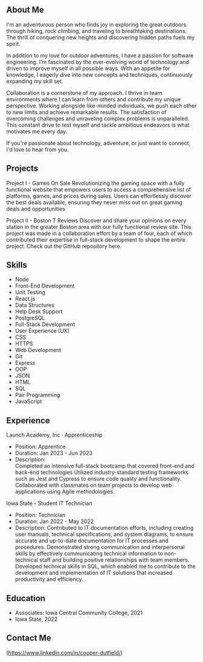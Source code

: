 ## About Me 
I'm an adventurous person who finds joy in exploring the great outdoors through hiking, rock climbing, and traveling to breathtaking destinations. The thrill of conquering new heights and discovering hidden paths fuels my spirit.

In addition to my love for outdoor adventures, I have a passion for software engineering. I'm fascinated by the ever-evolving world of technology and driven to improve myself in all possible ways. With an appetite for knowledge, I eagerly dive into new concepts and techniques, continuously expanding my skill set.

Collaboration is a cornerstone of my approach. I thrive in team environments where I can learn from others and contribute my unique perspective. Working alongside like-minded individuals, we push each other to new limits and achieve remarkable results. The satisfaction of overcoming challenges and unraveling complex problems is unparalleled. This constant drive to test myself and tackle ambitious endeavors is what motivates me every day.

If you're passionate about technology, adventure, or just want to connect, I'd love to hear from you.

## Projects

  Project I - Games On Sale
Revolutionizing the gaming space with a fully functional website that empowers users to access a comprehensive list of platforms, games, and prices during sales. Users can effortlessly discover the best deals available, ensuring they never miss out on great gaming deals and opportunities

  Project II - Boston T Reviews
Discover and share your opinions on every station in the greater Boston area with our fully functional review site. This project was made in a  collaboration effort by a team of four, each of which contributed their expertise in full-stack development to shape the entire project. Check out the GitHub repository here.

## Skills
- Node
- Front-End Development
- Unit Testing
- React.js
- Data Structures
- Help Desk Support
- PostgreSQL
- Full-Stack Development
- User Experience (UX)
- CSS
- HTTPS
- Web Development
- Git
- Express
- OOP
- JSON
- HTML
- SQL
- Pair Programming
- JavaScript

## Experience

 Launch Academy, Inc · Apprenticeship

- Position: Apprentice
- Duration: Jan 2023 - Jun 2023
- Description:  
Completed an intensive full-stack bootcamp that covered front-end and back-end technologies 
Utilized industry-standard testing frameworks such as Jest and Cypress to ensure code quality and functionality.
Collaborated with classmates on team projects to develop web applications using Agile methodologies.

Iowa State - Student IT Technician
- Position: Technician
- Duration: Jan 2022 - May 2022
- Description: 
Contributed to IT documentation efforts, including creating user manuals, technical specifications, and system diagrams, to ensure accurate and up-to-date documentation for IT processes and procedures.
Demonstrated strong communication and interpersonal skills by effectively communicating technical information to non-technical staff and building positive relationships with team members.
Developed technical skills in SQL, which enabled me to contribute to the development and implementation of IT solutions that increased productivity and efficiency.

## Education

- Associates: Iowa Central Community College, 2021
- Iowa State, 2022

## Contact Me
(https://www.linkedin.com/in/cooper-dutfield/)

